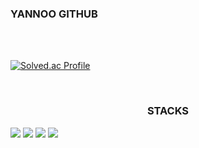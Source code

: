 ### YANNOO GITHUB
<br>
<br>



  [![Solved.ac Profile](http://mazassumnida.wtf/api/generate_badge?boj=yannoo)](https://solved.ac/yannoo)

<br>


<div align = "center">
  <h3>STACKS</h3>
</div>

<div align="left">
  <img src="https://img.shields.io/badge/javascript-F7DF1E?style=for-the-badge&logo=javascript&logoColor=black" />
  <img src="https://img.shields.io/badge/C++-00599C?style=for-the-badge&logo=C%2B%2B&logoColor=white" />
  <img src="https://img.shields.io/badge/-C%23-239120?style=for-the-badge&logo=Csharp&logoColor=white" />
  <img src="https://img.shields.io/badge/Unity-100000?style=for-the-badge&logo=unity&logoColor=white" />
</div>

